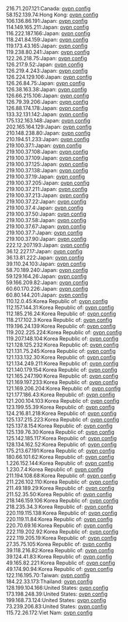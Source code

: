 216.71.207.121:Canada: [ovpn config](vpn/216_71_207_121.ovpn)  
58.152.139.74:Hong Kong: [ovpn config](vpn/58_152_139_74.ovpn)  
106.136.86.191:Japan: [ovpn config](vpn/106_136_86_191.ovpn)  
114.149.165.211:Japan: [ovpn config](vpn/114_149_165_211.ovpn)  
116.222.187.166:Japan: [ovpn config](vpn/116_222_187_166.ovpn)  
118.241.84.159:Japan: [ovpn config](vpn/118_241_84_159.ovpn)  
119.173.43.165:Japan: [ovpn config](vpn/119_173_43_165.ovpn)  
119.238.80.241:Japan: [ovpn config](vpn/119_238_80_241.ovpn)  
122.26.218.75:Japan: [ovpn config](vpn/122_26_218_75.ovpn)  
126.217.9.52:Japan: [ovpn config](vpn/126_217_9_52.ovpn)  
126.219.4.243:Japan: [ovpn config](vpn/126_219_4_243.ovpn)  
126.224.129.106:Japan: [ovpn config](vpn/126_224_129_106.ovpn)  
126.26.84.75:Japan: [ovpn config](vpn/126_26_84_75.ovpn)  
126.38.163.38:Japan: [ovpn config](vpn/126_38_163_38.ovpn)  
126.66.215.106:Japan: [ovpn config](vpn/126_66_215_106.ovpn)  
126.79.39.206:Japan: [ovpn config](vpn/126_79_39_206.ovpn)  
126.88.174.178:Japan: [ovpn config](vpn/126_88_174_178.ovpn)  
133.32.131.142:Japan: [ovpn config](vpn/133_32_131_142.ovpn)  
175.132.163.148:Japan: [ovpn config](vpn/175_132_163_148.ovpn)  
202.165.164.129:Japan: [ovpn config](vpn/202_165_164_129.ovpn)  
210.148.238.80:Japan: [ovpn config](vpn/210_148_238_80.ovpn)  
210.194.51.233:Japan: [ovpn config](vpn/210_194_51_233.ovpn)  
219.100.37.1:Japan: [ovpn config](vpn/219_100_37_1.ovpn)  
219.100.37.108:Japan: [ovpn config](vpn/219_100_37_108.ovpn)  
219.100.37.109:Japan: [ovpn config](vpn/219_100_37_109.ovpn)  
219.100.37.125:Japan: [ovpn config](vpn/219_100_37_125.ovpn)  
219.100.37.138:Japan: [ovpn config](vpn/219_100_37_138.ovpn)  
219.100.37.19:Japan: [ovpn config](vpn/219_100_37_19.ovpn)  
219.100.37.205:Japan: [ovpn config](vpn/219_100_37_205.ovpn)  
219.100.37.211:Japan: [ovpn config](vpn/219_100_37_211.ovpn)  
219.100.37.213:Japan: [ovpn config](vpn/219_100_37_213.ovpn)  
219.100.37.22:Japan: [ovpn config](vpn/219_100_37_22.ovpn)  
219.100.37.4:Japan: [ovpn config](vpn/219_100_37_4.ovpn)  
219.100.37.50:Japan: [ovpn config](vpn/219_100_37_50.ovpn)  
219.100.37.58:Japan: [ovpn config](vpn/219_100_37_58.ovpn)  
219.100.37.67:Japan: [ovpn config](vpn/219_100_37_67.ovpn)  
219.100.37.7:Japan: [ovpn config](vpn/219_100_37_7.ovpn)  
219.100.37.90:Japan: [ovpn config](vpn/219_100_37_90.ovpn)  
222.12.207.193:Japan: [ovpn config](vpn/222_12_207_193.ovpn)  
36.12.227.17:Japan: [ovpn config](vpn/36_12_227_17.ovpn)  
36.13.81.222:Japan: [ovpn config](vpn/36_13_81_222.ovpn)  
39.110.24.103:Japan: [ovpn config](vpn/39_110_24_103.ovpn)  
58.70.189.240:Japan: [ovpn config](vpn/58_70_189_240.ovpn)  
59.129.164.26:Japan: [ovpn config](vpn/59_129_164_26.ovpn)  
59.166.209.82:Japan: [ovpn config](vpn/59_166_209_82.ovpn)  
60.60.170.226:Japan: [ovpn config](vpn/60_60_170_226.ovpn)  
60.80.144.201:Japan: [ovpn config](vpn/60_80_144_201.ovpn)  
110.12.0.45:Korea Republic of: [ovpn config](vpn/110_12_0_45.ovpn)  
112.157.144.31:Korea Republic of: [ovpn config](vpn/112_157_144_31.ovpn)  
112.185.216.24:Korea Republic of: [ovpn config](vpn/112_185_216_24.ovpn)  
118.217.102.3:Korea Republic of: [ovpn config](vpn/118_217_102_3.ovpn)  
119.196.24.139:Korea Republic of: [ovpn config](vpn/119_196_24_139.ovpn)  
119.202.225.224:Korea Republic of: [ovpn config](vpn/119_202_225_224.ovpn)  
119.207.148.104:Korea Republic of: [ovpn config](vpn/119_207_148_104.ovpn)  
121.128.125.232:Korea Republic of: [ovpn config](vpn/121_128_125_232.ovpn)  
121.131.75.245:Korea Republic of: [ovpn config](vpn/121_131_75_245.ovpn)  
121.133.132.30:Korea Republic of: [ovpn config](vpn/121_133_132_30.ovpn)  
121.134.249.211:Korea Republic of: [ovpn config](vpn/121_134_249_211.ovpn)  
121.140.179.154:Korea Republic of: [ovpn config](vpn/121_140_179_154.ovpn)  
121.165.247.190:Korea Republic of: [ovpn config](vpn/121_165_247_190.ovpn)  
121.169.197.233:Korea Republic of: [ovpn config](vpn/121_169_197_233.ovpn)  
121.169.206.204:Korea Republic of: [ovpn config](vpn/121_169_206_204.ovpn)  
121.177.186.43:Korea Republic of: [ovpn config](vpn/121_177_186_43.ovpn)  
121.200.104.103:Korea Republic of: [ovpn config](vpn/121_200_104_103.ovpn)  
123.199.55.39:Korea Republic of: [ovpn config](vpn/123_199_55_39.ovpn)  
124.216.81.218:Korea Republic of: [ovpn config](vpn/124_216_81_218.ovpn)  
125.137.215.223:Korea Republic of: [ovpn config](vpn/125_137_215_223.ovpn)  
125.137.8.154:Korea Republic of: [ovpn config](vpn/125_137_8_154.ovpn)  
125.139.76.30:Korea Republic of: [ovpn config](vpn/125_139_76_30.ovpn)  
125.142.185.117:Korea Republic of: [ovpn config](vpn/125_142_185_117.ovpn)  
128.134.162.52:Korea Republic of: [ovpn config](vpn/128_134_162_52.ovpn)  
175.213.67.191:Korea Republic of: [ovpn config](vpn/175_213_67_191.ovpn)  
180.66.101.62:Korea Republic of: [ovpn config](vpn/180_66_101_62.ovpn)  
1.226.152.144:Korea Republic of: [ovpn config](vpn/1_226_152_144.ovpn)  
1.230.7.4:Korea Republic of: [ovpn config](vpn/1_230_7_4.ovpn)  
211.194.108.68:Korea Republic of: [ovpn config](vpn/211_194_108_68.ovpn)  
211.226.102.110:Korea Republic of: [ovpn config](vpn/211_226_102_110.ovpn)  
211.49.189.29:Korea Republic of: [ovpn config](vpn/211_49_189_29.ovpn)  
211.52.35.50:Korea Republic of: [ovpn config](vpn/211_52_35_50.ovpn)  
218.146.159.106:Korea Republic of: [ovpn config](vpn/218_146_159_106.ovpn)  
218.235.34.3:Korea Republic of: [ovpn config](vpn/218_235_34_3.ovpn)  
220.119.115.138:Korea Republic of: [ovpn config](vpn/220_119_115_138.ovpn)  
220.119.11.84:Korea Republic of: [ovpn config](vpn/220_119_11_84.ovpn)  
220.70.69.16:Korea Republic of: [ovpn config](vpn/220_70_69_16.ovpn)  
222.119.202.92:Korea Republic of: [ovpn config](vpn/222_119_202_92.ovpn)  
222.119.205.19:Korea Republic of: [ovpn config](vpn/222_119_205_19.ovpn)  
27.35.75.105:Korea Republic of: [ovpn config](vpn/27_35_75_105.ovpn)  
39.118.216.82:Korea Republic of: [ovpn config](vpn/39_118_216_82.ovpn)  
39.124.41.83:Korea Republic of: [ovpn config](vpn/39_124_41_83.ovpn)  
49.165.82.221:Korea Republic of: [ovpn config](vpn/49_165_82_221.ovpn)  
49.174.90.94:Korea Republic of: [ovpn config](vpn/49_174_90_94.ovpn)  
122.116.195.70:Taiwan: [ovpn config](vpn/122_116_195_70.ovpn)  
184.22.33.173:Thailand: [ovpn config](vpn/184_22_33_173.ovpn)  
128.199.104.166:United States: [ovpn config](vpn/128_199_104_166.ovpn)  
173.198.248.39:United States: [ovpn config](vpn/173_198_248_39.ovpn)  
199.168.73.124:United States: [ovpn config](vpn/199_168_73_124.ovpn)  
73.239.206.83:United States: [ovpn config](vpn/73_239_206_83.ovpn)  
115.72.26.172:Viet Nam: [ovpn config](vpn/115_72_26_172.ovpn)  
